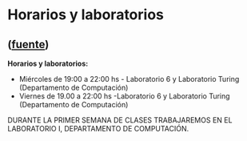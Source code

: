 # Horarios y laboratorios
([fuente](https://campus.exactas.uba.ar/course/view.php?id=1095&section=6))
---
**Horarios y laboratorios:**

  - Miércoles de 19:00 a 22:00 hs - Laboratorio 6 y Laboratorio Turing (Departamento de Computación) 
  - Viernes de 19.00 a 22:00 hs -Laboratorio 6 y Laboratorio Turing (Departamento de Computación) 

DURANTE LA PRIMER SEMANA DE CLASES TRABAJAREMOS EN EL LABORATORIO I,
DEPARTAMENTO DE COMPUTACIÓN.

